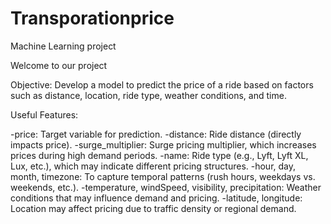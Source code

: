 # Transporationprice
Machine Learning project 


Welcome to our project

Objective:
Develop a model to predict the price of a ride based on factors such as distance, location, ride type, weather conditions, and time.

Useful Features:

-price: Target variable for prediction.
-distance: Ride distance (directly impacts price).
-surge_multiplier: Surge pricing multiplier, which increases prices during high demand periods.
-name: Ride type (e.g., Lyft, Lyft XL, Lux, etc.), which may indicate different pricing structures.
-hour, day, month, timezone: To capture temporal patterns (rush hours, weekdays vs. weekends, etc.).
-temperature, windSpeed, visibility, precipitation: Weather conditions that may influence demand and pricing.
-latitude, longitude: Location may affect pricing due to traffic density or regional demand.